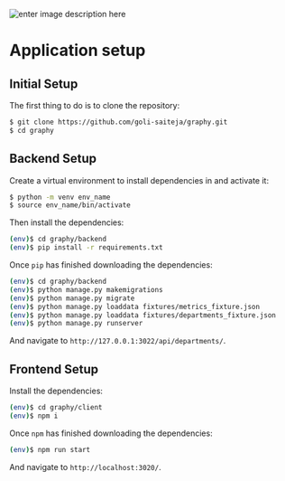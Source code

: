 
![enter image description here](https://lh3.googleusercontent.com/pw/ABLVV878HLpP2gvJyLXTp8UPM9oXgyDq8lIwhytZ11tJj52koPqXXu7aJRw4NKmWnnMAMdEhnlW08VmuLDzwGsJfnXC0QgSzvFNVlkClvTte2DtOlKVob0_UFCfXsmJfLaZgGx50ORAqKXQ8m6nWyrZuHm4j=w3550-h1918-s-no-gm)
# Application setup


## Initial Setup

The first thing to do is to clone the repository:

```sh
$ git clone https://github.com/goli-saiteja/graphy.git
$ cd graphy
```
## Backend Setup


Create a virtual environment to install dependencies in and activate it:

```sh
$ python -m venv env_name
$ source env_name/bin/activate
```

Then install the dependencies:

```sh
(env)$ cd graphy/backend
(env)$ pip install -r requirements.txt
```


Once `pip` has finished downloading the dependencies:
```sh
(env)$ cd graphy/backend
(env)$ python manage.py makemigrations
(env)$ python manage.py migrate
(env)$ python manage.py loaddata fixtures/metrics_fixture.json
(env)$ python manage.py loaddata fixtures/departments_fixture.json
(env)$ python manage.py runserver
```
And navigate to `http://127.0.0.1:3022/api/departments/`.


## Frontend Setup

Install the dependencies:

```sh
(env)$ cd graphy/client
(env)$ npm i
```

Once `npm` has finished downloading the dependencies:
```sh
(env)$ npm run start
```
And navigate to `http://localhost:3020/`.